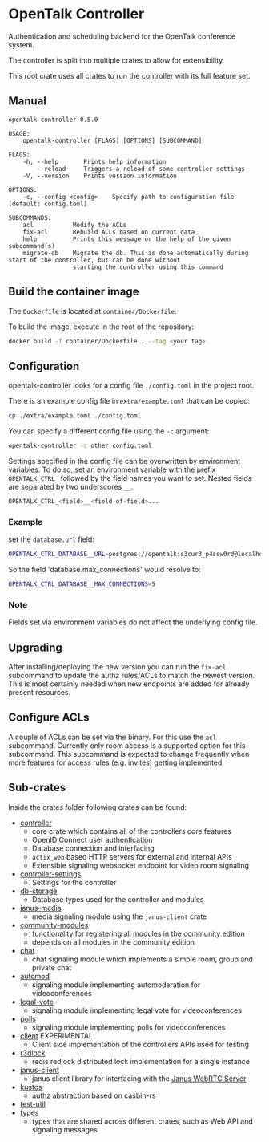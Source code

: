 <!--
SPDX-FileCopyrightText: OpenTalk GmbH <mail@opentalk.eu>

SPDX-License-Identifier: EUPL-1.2
-->

# OpenTalk Controller

Authentication and scheduling backend for the OpenTalk conference system.

The controller is split into multiple crates to allow for extensibility.

This root crate uses all crates to run the controller with its full feature set.

## Manual

```text
opentalk-controller 0.5.0

USAGE:
    opentalk-controller [FLAGS] [OPTIONS] [SUBCOMMAND]

FLAGS:
    -h, --help       Prints help information
        --reload     Triggers a reload of some controller settings
    -V, --version    Prints version information

OPTIONS:
    -c, --config <config>    Specify path to configuration file [default: config.toml]

SUBCOMMANDS:
    acl           Modify the ACLs
    fix-acl       Rebuild ACLs based on current data
    help          Prints this message or the help of the given subcommand(s)
    migrate-db    Migrate the db. This is done automatically during start of the controller, but can be done without
                  starting the controller using this command
```

## Build the container image

The `Dockerfile` is located at `container/Dockerfile`.

To build the image, execute in the root of the repository:

```bash
docker build -f container/Dockerfile . --tag <your tag>
```

## Configuration

opentalk-controller looks for a config file `./config.toml` in the project root.

There is an example config file in `extra/example.toml` that can be copied:

```sh
cp ./extra/example.toml ./config.toml
```

You can specify a different config file using the `-c` argument:

```sh
opentalk-controller -c other_config.toml
```

Settings specified in the config file can be overwritten by environment variables.
To do so, set an environment variable with the prefix `OPENTALK_CTRL_` followed by the field names you want to set.
Nested fields are separated by two underscores `__`.

```sh
OPENTALK_CTRL_<field>__<field-of-field>...
```

### Example

set the `database.url` field:

```sh
OPENTALK_CTRL_DATABASE__URL=postgres://opentalk:s3cur3_p4ssw0rd@localhost:5432/opentalk
```

So the field 'database.max_connections' would resolve to:

```sh
OPENTALK_CTRL_DATABASE__MAX_CONNECTIONS=5
```

### Note

Fields set via environment variables do not affect the underlying config file.

## Upgrading

After installing/deploying the new version you can run the `fix-acl` subcommand to update the authz rules/ACLs to match the newest version. This is most certainly needed when new endpoints are added for already present resources.

## Configure ACLs

A couple of ACLs can be set via the binary. For this use the `acl` subcommand.
Currently only room access is a supported option for this subcommand.
This subcommand is expected to change frequently when more features for access rules (e.g. invites) getting implemented.

## Sub-crates

Inside the crates folder following crates can be found:

- [controller](crates/controller)
    - core crate which contains all of the controllers core features
    - OpenID Connect user authentication
    - Database connection and interfacing
    - `actix_web` based HTTP servers for external and internal APIs
    - Extensible signaling websocket endpoint for video room signaling
- [controller-settings](crates/controller-settings)
    - Settings for the controller
- [db-storage](crates/db-storage)
    - Database types used for the controller and modules
- [janus-media](crates/janus-media)
    - media signaling module using the `janus-client` crate
- [community-modules](crates/community-modules)
    - functionality for registering all modules in the community edition
    - depends on all modules in the community edition
- [chat](crates/chat)
    - chat signaling module which implements a simple room, group and private chat
- [automod](crates/automod)
    - signaling module implementing automoderation for videoconferences
- [legal-vote](crates/legal-vote)
    - signaling module implementing legal vote for videoconferences
- [polls](crates/polls)
    - signaling module implementing polls for videoconferences
- [client](crates/client) EXPERIMENTAL
    - Client side implementation of the controllers APIs used for testing
- [r3dlock](crates/r3dlock)
    - redis redlock distributed lock implementation for a single instance
- [janus-client](crates/janus-client)
    - janus client library for interfacing with the [Janus WebRTC Server](https://janus.conf.meetecho.com/)
- [kustos](crates/kustos)
    - authz abstraction based on casbin-rs
- [test-util](crates/test-util)
- [types](crates/types)
    - types that are shared across different crates, such as Web API and signaling messages
